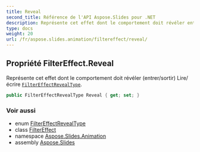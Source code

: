 ```yaml
---
title: Reveal
second_title: Référence de l'API Aspose.Slides pour .NET
description: Représente cet effet dont le comportement doit révéler entrer/sortir Lire/écrire FilterEffectRevealTypeaspose.slides.animation/filtereffectrevealtype.
type: docs
weight: 20
url: /fr/aspose.slides.animation/filtereffect/reveal/
---
```


## Propriété FilterEffect.Reveal

Représente cet effet dont le comportement doit révéler (entrer/sortir) Lire/écrire [`FilterEffectRevealType`](../../filtereffectrevealtype).

```csharp
public FilterEffectRevealType Reveal { get; set; }
```

### Voir aussi

* enum [FilterEffectRevealType](../../filtereffectrevealtype)
* class [FilterEffect](../../filtereffect)
* namespace [Aspose.Slides.Animation](../../filtereffect)
* assembly [Aspose.Slides](../../../)

<!-- NE PAS MODIFIER : généré par xmldocmd pour Aspose.Slides.dll -->